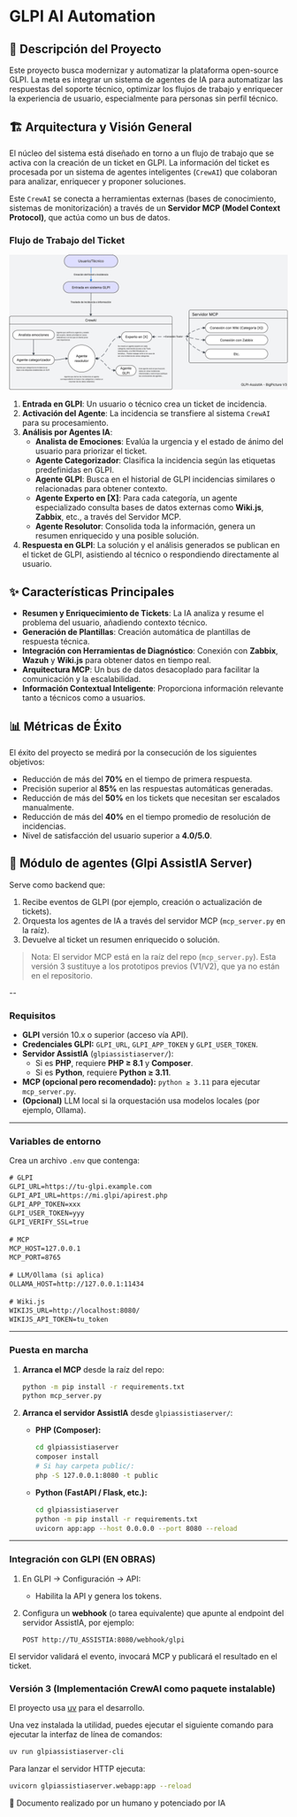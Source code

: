 # GLPI AI Automation

## 🎯 Descripción del Proyecto

Este proyecto busca modernizar y automatizar la plataforma open-source GLPI. La meta es integrar un sistema de agentes de IA para automatizar las respuestas del soporte técnico, optimizar los flujos de trabajo y enriquecer la experiencia de usuario, especialmente para personas sin perfil técnico.

## 🏗️ Arquitectura y Visión General
El núcleo del sistema está diseñado en torno a un flujo de trabajo que se activa con la creación de un ticket en GLPI. La información del ticket es procesada por un sistema de agentes inteligentes (`CrewAI`) que colaboran para analizar, enriquecer y proponer soluciones.

Este `CrewAI` se conecta a herramientas externas (bases de conocimiento, sistemas de monitorización) a través de un **Servidor MCP (Model Context Protocol)**, que actúa como un bus de datos.

### Flujo de Trabajo del Ticket
![Diagrama de Arquitectura V3](https://raw.githubusercontent.com/ANFAIA/GLPI-AssistIA/c81ce359886bd2f5c9111d7a7446144947432ea3/docs/BigPicture%20V3.svg)

1.  **Entrada en GLPI**: Un usuario o técnico crea un ticket de incidencia.
2.  **Activación del Agente**: La incidencia se transfiere al sistema `CrewAI` para su procesamiento.
3.  **Análisis por Agentes IA**:
      * **Analista de Emociones**: Evalúa la urgencia y el estado de ánimo del usuario para priorizar el ticket.
      * **Agente Categorizador**: Clasifica la incidencia según las etiquetas predefinidas en GLPI.
      * **Agente GLPI**: Busca en el historial de GLPI incidencias similares o relacionadas para obtener contexto.
      * **Agente Experto en [X]**: Para cada categoría, un agente especializado consulta bases de datos externas como **Wiki.js**, **Zabbix**, etc., a través del Servidor MCP.
      * **Agente Resolutor**: Consolida toda la información, genera un resumen enriquecido y una posible solución.
4.  **Respuesta en GLPI**: La solución y el análisis generados se publican en el ticket de GLPI, asistiendo al técnico o respondiendo directamente al usuario.

## ✨ Características Principales

  * **Resumen y Enriquecimiento de Tickets**: La IA analiza y resume el problema del usuario, añadiendo contexto técnico.
  * **Generación de Plantillas**: Creación automática de plantillas de respuesta técnica.
  * **Integración con Herramientas de Diagnóstico**: Conexión con **Zabbix**, **Wazuh** y **Wiki.js** para obtener datos en tiempo real.
  * **Arquitectura MCP**: Un bus de datos desacoplado para facilitar la comunicación y la escalabilidad.
  * **Información Contextual Inteligente**: Proporciona información relevante tanto a técnicos como a usuarios.

## 📊 Métricas de Éxito

El éxito del proyecto se medirá por la consecución de los siguientes objetivos:

  * Reducción de más del **70%** en el tiempo de primera respuesta.
  * Precisión superior al **85%** en las respuestas automáticas generadas.
  * Reducción de más del **50%** en los tickets que necesitan ser escalados manualmente.
  * Reducción de más del **40%** en el tiempo promedio de resolución de incidencias.
  * Nivel de satisfacción del usuario superior a **4.0/5.0**.


## 🤖 Módulo de agentes (Glpi AssistIA Server)

Serve como backend que:
1. Recibe eventos de GLPI (por ejemplo, creación o actualización de tickets).
2. Orquesta los agentes de IA a través del servidor MCP (`mcp_server.py` en la raíz).
3. Devuelve al ticket un resumen enriquecido o solución.

> Nota: El servidor MCP está en la raíz del repo (`mcp_server.py`). Esta versión 3 sustituye a los prototipos previos (V1/V2), que ya no están en el repositorio.

--

### Requisitos
- **GLPI** versión 10.x o superior (acceso vía API).
- **Credenciales GLPI:** `GLPI_URL`, `GLPI_APP_TOKEN` y `GLPI_USER_TOKEN`.
- **Servidor AssistIA** (`glpiassistiaserver/`):
  - Si es **PHP**, requiere **PHP ≥ 8.1** y **Composer**.
  - Si es **Python**, requiere **Python ≥ 3.11**.
- **MCP (opcional pero recomendado):** `python ≥ 3.11` para ejecutar `mcp_server.py`.
- **(Opcional)** LLM local si la orquestación usa modelos locales (por ejemplo, Ollama).

---

### Variables de entorno
Crea un archivo `.env` que contenga:

```env
# GLPI
GLPI_URL=https://tu-glpi.example.com
GLPI_API_URL=https://mi.glpi/apirest.php
GLPI_APP_TOKEN=xxx
GLPI_USER_TOKEN=yyy
GLPI_VERIFY_SSL=true

# MCP
MCP_HOST=127.0.0.1
MCP_PORT=8765

# LLM/Ollama (si aplica)
OLLAMA_HOST=http://127.0.0.1:11434

# Wiki.js
WIKIJS_URL=http://localhost:8080/
WIKIJS_API_TOKEN=tu_token

````

---

### Puesta en marcha

1. **Arranca el MCP** desde la raíz del repo:

   ```bash
   python -m pip install -r requirements.txt
   python mcp_server.py
   ```

2. **Arranca el servidor AssistIA** desde `glpiassistiaserver/`:

   * **PHP (Composer):**

     ```bash
     cd glpiassistiaserver
     composer install
     # Si hay carpeta public/:
     php -S 127.0.0.1:8080 -t public
     ```
   * **Python (FastAPI / Flask, etc.):**

     ```bash
     cd glpiassistiaserver
     python -m pip install -r requirements.txt
     uvicorn app:app --host 0.0.0.0 --port 8080 --reload
     ```

---

### Integración con GLPI (EN OBRAS)

1. En GLPI → Configuración → API:

   * Habilita la API y genera los tokens.
2. Configura un **webhook** (o tarea equivalente) que apunte al endpoint del servidor AssistIA, por ejemplo:

   ```
   POST http://TU_ASSISTIA:8080/webhook/glpi
   ```

El servidor validará el evento, invocará MCP y publicará el resultado en el ticket.

### Versión 3 (Implementación CrewAI como paquete instalable)

El proyecto usa [uv](https://docs.astral.sh/uv/getting-started/installation/) para el desarrollo.

Una vez instalada la utilidad, puedes ejecutar el siguiente comando para ejecutar la interfaz de línea de comandos:

```bash
uv run glpiassistiaserver-cli
```

Para lanzar el servidor HTTP ejecuta:

```bash
uvicorn glpiassistiaserver.webapp:app --reload
```

🧠 Documento realizado por un humano y potenciado por IA
